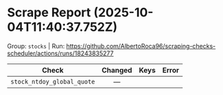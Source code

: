 # Scrape Report (2025-10-04T11:40:37.752Z)

Group: `stocks`  |  Run: https://github.com/AlbertoRoca96/scraping-checks-scheduler/actions/runs/18243835277

| Check | Changed | Keys | Error |
|---|:---:|:--|:--|
| `stock_ntdoy_global_quote` | — |  |  |
